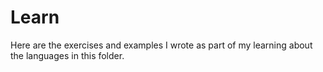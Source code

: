 # Learn

Here are the exercises and examples I wrote as part of my learning about the languages in this folder.